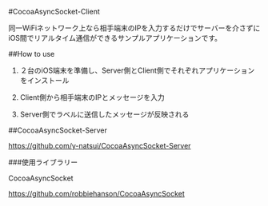 #CocoaAsyncSocket-Client

同一WiFiネットワーク上なら相手端末のIPを入力するだけでサーバーを介さずにiOS間でリアルタイム通信ができるサンプルアプリケーションです。

##How to use

1. ２台のiOS端末を準備し、Server側とClient側でそれぞれアプリケーションをインストール

2. Client側から相手端末のIPとメッセージを入力

3. Server側でラベルに送信したメッセージが反映される

##CocoaAsyncSocket-Server

https://github.com/y-natsui/CocoaAsyncSocket-Server

###使用ライブラリー

CocoaAsyncSocket

https://github.com/robbiehanson/CocoaAsyncSocket
